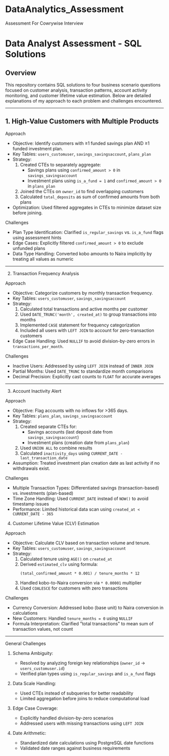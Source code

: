 # DataAnalytics_Assessment
Assessment For Cowrywise Interview
# Data Analyst Assessment - SQL Solutions

## Overview
This repository contains SQL solutions to four business scenario questions focused on customer analysis, transaction patterns, account activity monitoring, and customer lifetime value estimation. Below are detailed explanations of my approach to each problem and challenges encountered.

---

## 1. High-Value Customers with Multiple Products

Approach
- Objective: Identify customers with ≥1 funded savings plan AND ≥1 funded investment plan.
- Key Tables: `users_customuser`, `savings_savingsaccount`, `plans_plan`
- Strategy:
  1. Created CTEs to separately aggregate:
     - Savings plans using `confirmed_amount > 0` in `savings_savingsaccount`
     - Investment plans using `is_a_fund = 1` and `confirmed_amount > 0` in `plans_plan`
  2. Joined the CTEs on `owner_id` to find overlapping customers
  3. Calculated `total_deposits` as sum of confirmed amounts from both plans
- Optimization: Used filtered aggregates in CTEs to minimize dataset size before joining.

Challenges
- Plan Type Identification: Clarified `is_regular_savings` vs. `is_a_fund` flags using assessment hints
- Edge Cases: Explicitly filtered `confirmed_amount > 0` to exclude unfunded plans
- Data Type Handling: Converted kobo amounts to Naira implicitly by treating all values as numeric

---

2. Transaction Frequency Analysis

Approach
- Objective: Categorize customers by monthly transaction frequency.
- Key Tables: `users_customuser`, `savings_savingsaccount`
- Strategy:
  1. Calculated total transactions and active months per customer
  2. Used `DATE_TRUNC('month', created_at)` to group transactions into months
  3. Implemented `CASE` statement for frequency categorization
  4. Included all users with `LEFT JOIN` to account for zero-transaction customers
- Edge Case Handling: Used `NULLIF` to avoid division-by-zero errors in `transactions_per_month`.

Challenges
- Inactive Users: Addressed by using `LEFT JOIN` instead of `INNER JOIN`
- Partial Months: Used `DATE_TRUNC` to standardize month comparisons
- Decimal Precision: Explicitly cast counts to `FLOAT` for accurate averages

---

3. Account Inactivity Alert

Approach
- Objective: Flag accounts with no inflows for >365 days.
- Key Tables: `plans_plan`, `savings_savingsaccount`
- Strategy:
  1. Created separate CTEs for:
     - Savings accounts (last deposit date from `savings_savingsaccount`)
     - Investment plans (creation date from `plans_plan`)
  2. Used `UNION ALL` to combine results
  3. Calculated `inactivity_days` using `CURRENT_DATE - last_transaction_date`
- Assumption: Treated investment plan creation date as last activity if no withdrawals exist.

Challenges
- Multiple Transaction Types: Differentiated savings (transaction-based) vs. investments (plan-based)
- Time Zone Handling: Used `CURRENT_DATE` instead of `NOW()` to avoid timestamp issues
- Performance: Limited historical data scan using `created_at < CURRENT_DATE - 365`


4. Customer Lifetime Value (CLV) Estimation

Approach
- Objective: Calculate CLV based on transaction volume and tenure.
- Key Tables: `users_customuser`, `savings_savingsaccount`
- Strategy:
  1. Calculated tenure using `AGE()` on `created_at`
  2. Derived `estimated_clv` using formula:
     ```
     (total_confirmed_amount * 0.001) / tenure_months * 12
     ```
  3. Handled kobo-to-Naira conversion via `* 0.00001` multiplier
  4. Used `COALESCE` for customers with zero transactions

Challenges
- Currency Conversion: Addressed kobo (base unit) to Naira conversion in calculations
- New Customers: Handled `tenure_months = 0` using `NULLIF`
- Formula Interpretation: Clarified "total transactions" to mean sum of transaction values, not count

---

General Challenges
1. Schema Ambiguity: 
   - Resolved by analyzing foreign key relationships (`owner_id` → `users_customuser.id`)
   - Verified plan types using `is_regular_savings` and `is_a_fund` flags

2. Data Scale Handling:
   - Used CTEs instead of subqueries for better readability
   - Limited aggregation before joins to reduce computational load

3. Edge Case Coverage:
   - Explicitly handled division-by-zero scenarios
   - Addressed users with missing transactions using `LEFT JOIN`

4. Date Arithmetic:
   - Standardized date calculations using PostgreSQL date functions
   - Validated date ranges against business requirements

